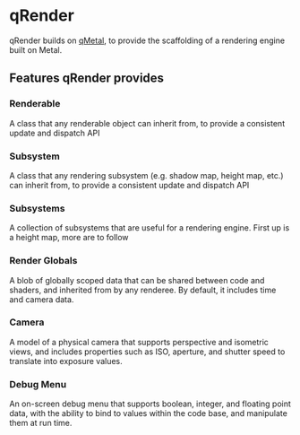 # qRender
qRender builds on [qMetal](https://github.com/generation-loss/qMetal), to provide the scaffolding of a rendering engine built on Metal.

## Features qRender provides

### Renderable

A class that any renderable object can inherit from, to provide a consistent update and dispatch API

### Subsystem

A class that any rendering subsystem (e.g. shadow map, height map, etc.) can inherit from, to provide a consistent update and dispatch API

### Subsystems

A collection of subsystems that are useful for a rendering engine. First up is a height map, more are to follow

### Render Globals

A blob of globally scoped data that can be shared between code and shaders, and inherited from by any renderee. By default, it includes time and camera data. 

### Camera

A model of a physical camera that supports perspective and isometric views, and includes properties such as ISO, aperture, and shutter speed to translate into exposure values.

### Debug Menu

An on-screen debug menu that supports boolean, integer, and floating point data, with the ability to bind to values within the code base, and manipulate them at run time.
